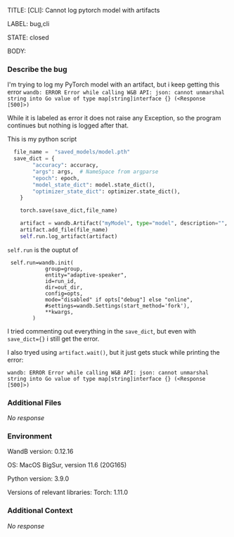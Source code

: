 TITLE:
[CLI]: Cannot log pytorch model with artifacts

LABEL:
bug,cli

STATE:
closed

BODY:
### Describe the bug

<!--- Description of the issue below  -->
I'm trying to log my PyTorch model with an artifact, but i keep getting this error
`wandb: ERROR Error while calling W&B API: json: cannot unmarshal string into Go value of type map[string]interface {} (<Response [500]>)`

While it is labeled as error it does not raise any Exception, so the program continues but nothing is logged after that.

<!--- A minimal code snippet between the quotes below  -->

This is my python script
```python 
  file_name =  "saved_models/model.pth"
  save_dict = {
        "accuracy": accuracy,
        "args": args,  # NameSpace from argparse
        "epoch": epoch,
        "model_state_dict": model.state_dict(),
        "optimizer_state_dict": optimizer.state_dict(),
    }

    torch.save(save_dict,file_name)

    artifact = wandb.Artifact("myModel", type="model", description="", metadata=args)
    artifact.add_file(file_name)
    self.run.log_artifact(artifact)
```

`self.run` is the ouptut of 
```
 self.run=wandb.init(
            group=group,
            entity="adaptive-speaker",
            id=run_id,
            dir=out_dir,
            config=opts,
            mode="disabled" if opts["debug"] else "online",
            #settings=wandb.Settings(start_method='fork'),
            **kwargs,
        )
```

I tried commenting out everything in the `save_dict`, but even with `save_dict={}` i still get the error.

I also tryed using `artifact.wait()`, but it just gets stuck while printing the error: 
<!--- A full traceback of the exception in the quotes below -->
```shell
wandb: ERROR Error while calling W&B API: json: cannot unmarshal string into Go value of type map[string]interface {} (<Response [500]>)

```


### Additional Files

_No response_

### Environment

WandB version:  0.12.16

OS: MacOS BigSur, version 11.6 (20G165)

Python version: 3.9.0

Versions of relevant libraries:
Torch: 1.11.0

### Additional Context

_No response_

